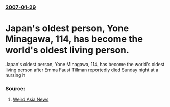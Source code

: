 ### [2007-01-29](/news/2007/01/29/index.md)

#  Japan's oldest person, Yone Minagawa, 114, has become the world's oldest living person. 

Japan&#039;s oldest person, Yone Minagawa, 114, has become the world&#039;s oldest living person after Emma Faust Tillman reportedly died Sunday night at a nursing h


### Source:

1. [Weird Asia News](http://www.weirdasianews.com/2007/01/30/japans-yone-minagawa-oldest-person/)
